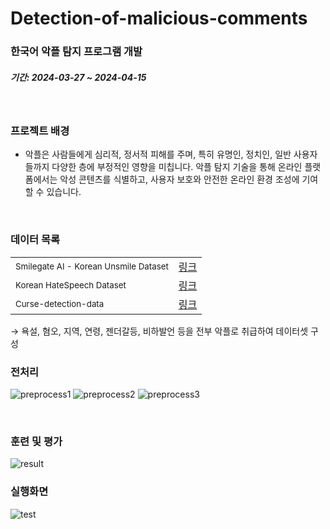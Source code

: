 # Detection-of-malicious-comments
### 한국어 악플 탐지 프로그램 개발

##### 기간: 2024-03-27 ~ 2024-04-15

<br>

### 프로젝트 배경
* 악플은 사람들에게 심리적, 정서적 피해를 주며, 특히 유명인, 정치인, 일반 사용자들까지 다양한 층에 부정적인 영향을 미칩니다.
악플 탐지 기술을 통해 온라인 플랫폼에서는 악성 콘텐츠를 식별하고, 사용자 보호와 안전한 온라인 환경 조성에 기여할 수 있습니다.

<br>

### 데이터 목록
<table>
  <tr>
    <td><small>Smilegate AI - Korean Unsmile Dataset</small></td>
    <td><a href="https://github.com/smilegate-ai/korean_unsmile_dataset">링크</a></td>
  </tr>
  <tr>
    <td><small>Korean HateSpeech Dataset</small></td>
    <td><a href="https://github.com/kocohub/korean-hate-speech">링크</a></td>
  </tr>
  <tr>
    <td><small>Curse-detection-data</small></td>
    <td><a href="https://github.com/2runo/Curse-detection-data">링크</a></td>
  </tr>
</table>
&rightarrow; 욕설, 혐오, 지역, 연령, 젠더갈등, 비하발언 등을 전부 악플로 취급하여 데이터셋 구성


### 전처리
![preprocess1](https://github.com/user-attachments/assets/2741483f-12e0-4f29-8f2e-1e6422b69734)
![preprocess2](https://github.com/user-attachments/assets/63cb81ad-209b-4c87-a741-b49e4dd92d50)
![preprocess3](https://github.com/user-attachments/assets/dc13fe3b-cd12-4a23-985f-ffda0fe402bb)

<br>

### 훈련 및 평가
![result](https://github.com/user-attachments/assets/68e5dc19-3f1b-4795-98e6-7f0216215754)

### 실행화면
![test](https://github.com/user-attachments/assets/6ba18644-77db-47ce-858c-d824004569d6)
